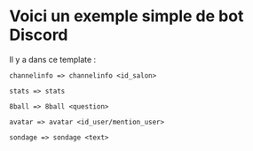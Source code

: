 # Voici un exemple simple de bot Discord
Il y a dans ce template :

`channelinfo => channelinfo <id_salon>`

`stats => stats`

`8ball => 8ball <question>`

`avatar => avatar <id_user/mention_user>`

`sondage => sondage <text>`
